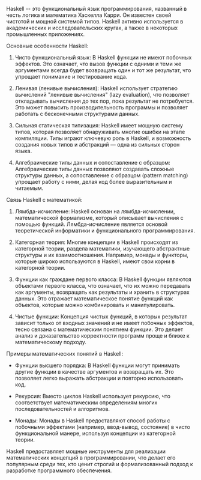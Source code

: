 Haskell -- это функциональный язык программирования, названный в честь логика и математика Хаскелла Карри. Он известен своей чистотой и мощной системой типов. Haskell активно используется в академических и исследовательских кругах, а также в некоторых промышленных приложениях.

Основные особенности Haskell:
1. Чисто функциональный язык: В Haskell функции не имеют побочных эффектов. Это означает, что вызов функции с одними и теми же аргументами всегда будет возвращать один и тот же результат, что упрощает понимание и тестирование кода.

2. Ленивая (ленивые вычисления): Haskell использует стратегию вычислений "ленивые вычисления" (lazy evaluation), что позволяет откладывать вычисления до тех пор, пока результат не потребуется. Это может повысить производительность программы и позволяет работать с бесконечными структурами данных.

3. Сильная статическая типизация: Haskell имеет мощную систему типов, которая позволяет обнаруживать многие ошибки на этапе компиляции. Типы играют ключевую роль в Haskell, и возможность создания новых типов и абстракций — одна из сильных сторон языка.

4. Алгебраические типы данных и сопоставление с образцом: Алгебраические типы данных позволяют создавать сложные структуры данных, а сопоставление с образцом (pattern matching) упрощает работу с ними, делая код более выразительным и читаемым.

Связь Haskell с математикой:

1. Лямбда-исчисление: Haskell основан на лямбда-исчислении, математической формализме, который описывает вычисления с помощью функций. Лямбда-исчисление является основой теоретической информатики и функционального программирования.

2. Категорная теория: Многие концепции в Haskell происходят из категорной теории, раздела математики, изучающего абстрактные структуры и их взаимоотношения. Например, монады и функторы, которые широко используются в Haskell, имеют свои корни в категорной теории.

3. Функции как граждане первого класса: В Haskell функции являются объектами первого класса, что означает, что их можно передавать как аргументы, возвращать как результаты и хранить в структурах данных. Это отражает математическое понятие функций как объектов, которые можно комбинировать и манипулировать.

4. Чистые функции: Концепция чистых функций, в которых результат зависит только от входных значений и не имеет побочных эффектов, тесно связана с математическим понятием функции. Это делает анализ и доказательство корректности программ проще и ближе к математическому подходу.

Примеры математических понятий в Haskell:

- Функции высшего порядка: В Haskell функции могут принимать другие функции в качестве аргументов и возвращать их. Это позволяет легко выражать абстракции и повторно использовать код.

- Рекурсия: Вместо циклов Haskell использует рекурсию, что соответствует математическим определениям многих последовательностей и алгоритмов.

- Монады: Монады в Haskell предоставляют способ работы с побочными эффектами (например, ввод-вывод, состояние) в чисто функциональной манере, используя концепции из категорной теории.

Haskell предоставляет мощные инструменты для реализации математических концепций в программировании, что делает его популярным среди тех, кто ценит строгий и формализованный подход к разработке программного обеспечения.